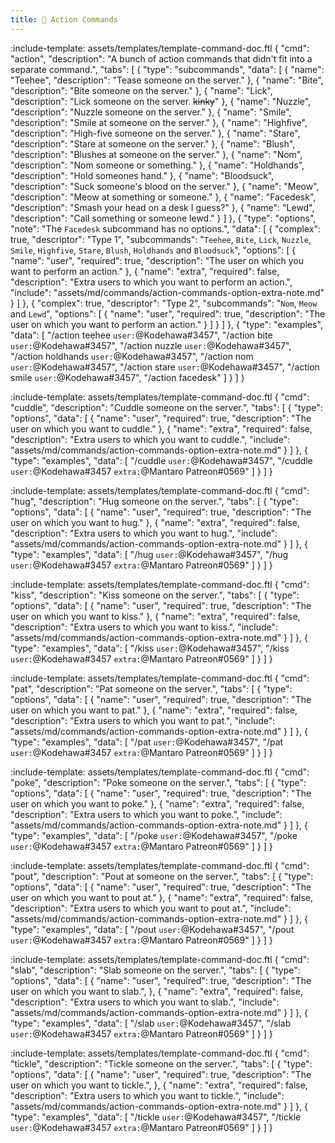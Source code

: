 ```yaml
---
title: 👋 Action Commands
---
```


:include-template: assets/templates/template-command-doc.ftl {
"cmd": "action",
"description": "A bunch of action commands that didn't fit into a separate command.",
"tabs": [
{
"type": "subcommands",
"data": [
{
"name": "Teehee",
"description": "Tease someone on the server."
},
{
"name": "Bite",
"description": "Bite someone on the server."
},
{
"name": "Lick",
"description": "Lick someone on the server. ~~kinky~~"
},
{
"name": "Nuzzle",
"description": "Nuzzle someone on the server."
},
{
"name": "Smile",
"description": "Smile at someone on the server."
},
{
"name": "Highfive",
"description": "High-five someone on the server."
},
{
"name": "Stare",
"description": "Stare at someone on the server."
},
{
"name": "Blush",
"description": "Blushes at someone on the server."
},
{
"name": "Nom",
"description": "Nom someone or something."
},
{
"name": "Holdhands",
"description": "Hold someones hand."
},
{
"name": "Bloodsuck",
"description": "Suck someone's blood on the server."
},
{
"name": "Meow",
"description": "Meow at something or someone."
},
{
"name": "Facedesk",
"description": "Smash your head on a desk I guess?"
},
{
"name": "Lewd",
"description": "Call something or someone lewd."
}
]
},
{
"type": "options",
"note": "The `Facedesk` subcommand has no options.",
"data": [
{
"complex": true,
"descriptor": "Type 1",
"subcommands": "`Teehee`, `Bite`, `Lick`, `Nuzzle`, `Smile`, `Highfive`, `Stare`, `Blush`, `Holdhands` and `Bloodsuck`",
"options": [
{
"name": "user",
"required": true,
"description": "The user on which you want to perform an action."
},
{
"name": "extra",
"required": false,
"description": "Extra users to which you want to perform an action.",
"include": "assets/md/commands/action-commands-option-extra-note.md"
}
]
},
{
"complex": true,
"descriptor": "Type 2",
"subcommands": "`Nom`, `Meow` and `Lewd`",
"options": [
{
"name": "user",
"required": true,
"description": "The user on which you want to perform an action."
}
]
}
]
},
{
"type": "examples",
"data": [
"/action teehee `user:`@Kodehawa#3457",
"/action bite `user:`@Kodehawa#3457",
"/action nuzzle `user:`@Kodehawa#3457",
"/action holdhands `user:`@Kodehawa#3457",
"/action nom `user:`@Kodehawa#3457",
"/action stare `user:`@Kodehawa#3457",
"/action smile `user:`@Kodehawa#3457",
"/action facedesk"
]
}
]
}

:include-template: assets/templates/template-command-doc.ftl {
"cmd": "cuddle",
"description": "Cuddle someone on the server.",
"tabs": [
{
"type": "options",
"data": [
{
"name": "user",
"required": true,
"description": "The user on which you want to cuddle."
},
{
"name": "extra",
"required": false,
"description": "Extra users to which you want to cuddle.",
"include": "assets/md/commands/action-commands-option-extra-note.md"
}
]
},
{
"type": "examples",
"data": [
"/cuddle `user:`@Kodehawa#3457",
"/cuddle `user:`@Kodehawa#3457 `extra:`@Mantaro Patreon#0569"
]
}
]
}

:include-template: assets/templates/template-command-doc.ftl {
"cmd": "hug",
"description": "Hug someone on the server.",
"tabs": [
{
"type": "options",
"data": [
{
"name": "user",
"required": true,
"description": "The user on which you want to hug."
},
{
"name": "extra",
"required": false,
"description": "Extra users to which you want to hug.",
"include": "assets/md/commands/action-commands-option-extra-note.md"
}
]
},
{
"type": "examples",
"data": [
"/hug `user:`@Kodehawa#3457",
"/hug `user:`@Kodehawa#3457 `extra:`@Mantaro Patreon#0569"
]
}
]
}

:include-template: assets/templates/template-command-doc.ftl {
"cmd": "kiss",
"description": "Kiss someone on the server.",
"tabs": [
{
"type": "options",
"data": [
{
"name": "user",
"required": true,
"description": "The user on which you want to kiss."
},
{
"name": "extra",
"required": false,
"description": "Extra users to which you want to kiss.",
"include": "assets/md/commands/action-commands-option-extra-note.md"
}
]
},
{
"type": "examples",
"data": [
"/kiss `user:`@Kodehawa#3457",
"/kiss `user:`@Kodehawa#3457 `extra:`@Mantaro Patreon#0569"
]
}
]
}


:include-template: assets/templates/template-command-doc.ftl {
"cmd": "pat",
"description": "Pat someone on the server.",
"tabs": [
{
"type": "options",
"data": [
{
"name": "user",
"required": true,
"description": "The user on which you want to pat."
},
{
"name": "extra",
"required": false,
"description": "Extra users to which you want to pat.",
"include": "assets/md/commands/action-commands-option-extra-note.md"
}
]
},
{
"type": "examples",
"data": [
"/pat `user:`@Kodehawa#3457",
"/pat `user:`@Kodehawa#3457 `extra:`@Mantaro Patreon#0569"
]
}
]
}



:include-template: assets/templates/template-command-doc.ftl {
"cmd": "poke",
"description": "Poke someone on the server.",
"tabs": [
{
"type": "options",
"data": [
{
"name": "user",
"required": true,
"description": "The user on which you want to poke."
},
{
"name": "extra",
"required": false,
"description": "Extra users to which you want to poke.",
"include": "assets/md/commands/action-commands-option-extra-note.md"
}
]
},
{
"type": "examples",
"data": [
"/poke `user:`@Kodehawa#3457",
"/poke `user:`@Kodehawa#3457 `extra:`@Mantaro Patreon#0569"
]
}
]
}



:include-template: assets/templates/template-command-doc.ftl {
"cmd": "pout",
"description": "Pout at someone on the server.",
"tabs": [
{
"type": "options",
"data": [
{
"name": "user",
"required": true,
"description": "The user on which you want to pout at."
},
{
"name": "extra",
"required": false,
"description": "Extra users to which you want to pout at.",
"include": "assets/md/commands/action-commands-option-extra-note.md"
}
]
},
{
"type": "examples",
"data": [
"/pout `user:`@Kodehawa#3457",
"/pout `user:`@Kodehawa#3457 `extra:`@Mantaro Patreon#0569"
]
}
]
}



:include-template: assets/templates/template-command-doc.ftl {
"cmd": "slab",
"description": "Slab someone on the server.",
"tabs": [
{
"type": "options",
"data": [
{
"name": "user",
"required": true,
"description": "The user on which you want to slab.",
},
{
"name": "extra",
"required": false,
"description": "Extra users to which you want to slab.",
"include": "assets/md/commands/action-commands-option-extra-note.md"
}
]
},
{
"type": "examples",
"data": [
"/slab `user:`@Kodehawa#3457",
"/slab `user:`@Kodehawa#3457 `extra:`@Mantaro Patreon#0569"
]
}
]
}



:include-template: assets/templates/template-command-doc.ftl {
"cmd": "tickle",
"description": "Tickle someone on the server.",
"tabs": [
{
"type": "options",
"data": [
{
"name": "user",
"required": true,
"description": "The user on which you want to tickle.",
},
{
"name": "extra",
"required": false,
"description": "Extra users to which you want to tickle.",
"include": "assets/md/commands/action-commands-option-extra-note.md"
}
]
},
{
"type": "examples",
"data": [
"/tickle `user:`@Kodehawa#3457",
"/tickle `user:`@Kodehawa#3457 `extra:`@Mantaro Patreon#0569"
]
}
]
}
